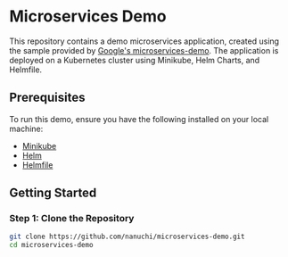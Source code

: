 # Microservices Demo

This repository contains a demo microservices application, created using the sample provided by [Google's microservices-demo](https://github.com/nanuchi/microservices-demo.git). The application is deployed on a Kubernetes cluster using Minikube, Helm Charts, and Helmfile.

## Prerequisites

To run this demo, ensure you have the following installed on your local machine:

- [Minikube](https://minikube.sigs.k8s.io/docs/start/)
- [Helm](https://helm.sh/docs/intro/install/)
- [Helmfile](https://github.com/roboll/helmfile)

## Getting Started

### Step 1: Clone the Repository

```bash
git clone https://github.com/nanuchi/microservices-demo.git
cd microservices-demo
